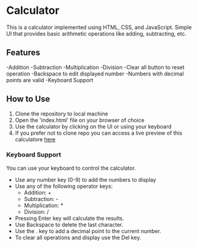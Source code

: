 # Calculator
This is a calculator implemented using HTML, CSS, and JavaScript. Simple UI that provides basic arithmetic operations like adding, subtracting, etc.

## Features
  -Addition
  -Subtraction
  -Multiplication
  -Division
  -Clear all button to reset operation
  -Backspace to edit displayed number
  -Numbers with decimal points are valid
  -Keyboard Support
  
## How to Use
  1. Clone the repository to local machine
  2. Open the 'index.html' file on your browser of choice
  3. Use the calculator by clicking on the UI or using your keyboard
  4. If you prefer not to clone repo you can access a live preview of this calculatore [here](rayalva407.github.io/calculator)
     
  ### Keyboard Support
  You can use your keyboard to control the calculator.
  - Use any number key (0-9) to add the numbers to display
  - Use any of the following operator keys:
    - Addition: +
    - Subtraction: -
    - Multiplication: *
    - Division: /
- Pressing Enter key will calculate the results.
- Use Backspace to delete the last character.
- Use the . key to add a decimal point to the current number.
- To clear all operations and display use the Del key.
